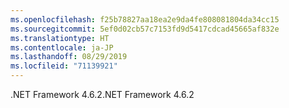 ```yaml
---
ms.openlocfilehash: f25b78827aa18ea2e9da4fe808081804da34cc15
ms.sourcegitcommit: 5ef0d02cb57c7153fd9d5417cdcad45665af832e
ms.translationtype: HT
ms.contentlocale: ja-JP
ms.lasthandoff: 08/29/2019
ms.locfileid: "71139921"
---
```

<span data-ttu-id="b30a9-101">.NET Framework 4.6.2</span><span class="sxs-lookup"><span data-stu-id="b30a9-101">.NET Framework 4.6.2</span></span>
